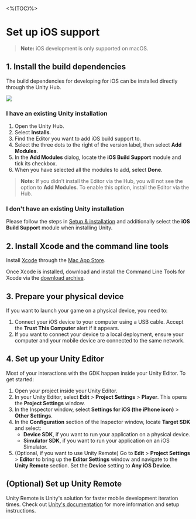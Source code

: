 <%(TOC)%>

# Set up iOS support

> **Note:** iOS development is only supported on macOS.

## 1. Install the build dependencies

The build dependencies for developing for iOS can be installed directly through the Unity Hub.

![]({{assetRoot}}assets/modules/mobile/add-ios-dependencies.png)

### I have an existing Unity installation

1. Open the Unity Hub.
1. Select **Installs**.
1. Find the Editor you want to add iOS build support to.
1. Select the three dots to the right of the version label, then select **Add Modules**.
1. In the **Add Modules** dialog, locate the **iOS Build Support** module and tick its checkbox.
1. When you have selected all the modules to add, select **Done**.

> **Note:** If you didn’t install the Editor via the Hub, you will not see the option to **Add Modules**. To enable this option, install the Editor via the Hub.

### I don't have an existing Unity installation

Please follow the steps in [Setup & installation]({{urlRoot}}/machine-setup) and additionally select the **iOS Build Support** module when installing Unity.

## 2. Install Xcode and the command line tools

Install [Xcode](https://developer.apple.com/xcode/) through the [Mac App Store](https://apps.apple.com/us/app/xcode/id497799835?mt=12).

Once Xcode is installed, download and install the Command Line Tools for Xcode via the [download archive](https://developer.apple.com/download/more/?=xcode).

## 3. Prepare your physical device

If you want to launch your game on a physical device, you need to:

1. Connect your iOS device to your computer using a USB cable. Accept the **Trust This Computer** alert if it appears.
1. If you want to connect your device to a local deployment, ensure your computer and your mobile device are connected to the same network.

## 4. Set up your Unity Editor

Most of your interactions with the GDK happen inside your Unity Editor. To get started:

1. Open your project inside your Unity Editor.
1. In your Unity Editor, select **Edit** > **Project Settings** > **Player**. This opens the **Project Settings** window.
1. In the Inspector window, select **Settings for iOS (the iPhone icon)** > **Other Settings**.
1. In the **Configuration** section of the Inspector window, locate **Target SDK** and select:
    * **Device SDK**, if you want to run your application on a physical device.
    * **Simulator SDK**, if you want to run your application on an iOS Simulator.
1. (Optional, if you want to use Unity Remote) Go to **Edit** > **Project Settings** > **Editor** to bring up the **Editor Settings** window and navigate to the **Unity Remote** section. Set the **Device** setting to **Any iOS Device**.

## (Optional) Set up Unity Remote

Unity Remote is Unity's solution for faster mobile development iteration times. Check out [Unity's documentation](https://docs.unity3d.com/Manual/UnityRemote5.html) for more information and setup instructions.
